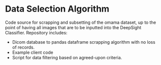 # Data Selection Algorithm
Code source for scrapping and subsetting of the omama dataset, up to the point of having all images that are to be inputted into the DeepSight Classifier. Repository includes:
- Dicom database to pandas dataframe scrapping algorithm with no loss of records.
- Example client code
- Script for data filtering based on agreed-upon criteria.

